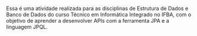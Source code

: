 Essa é uma atividade realizada para as disciplinas de Estrutura de Dados e Banco de Dados do curso Técnico em Informática Integrado no IFBA, com o objetivo de aprender a desenvolver APIs com a ferramenta JPA e a linguagem JPQL.
